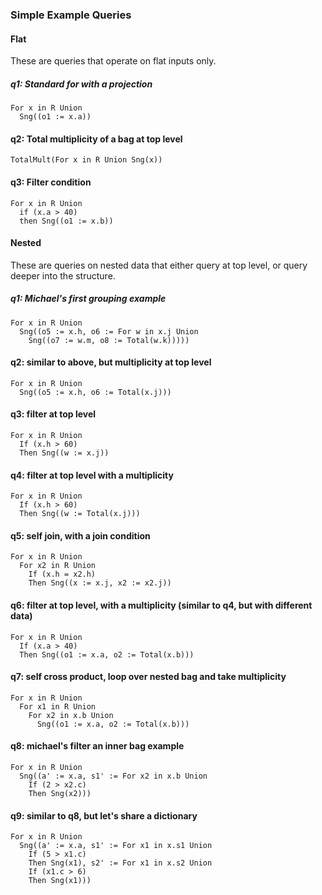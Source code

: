 ### Simple Example Queries

#### Flat

These are queries that operate on flat inputs only.

##### q1: Standard for with a projection
```
For x in R Union
  Sng((o1 := x.a))
```
#### q2: Total multiplicity of a bag at top level
```
TotalMult(For x in R Union Sng(x))
```

#### q3: Filter condition
```
For x in R Union
  if (x.a > 40) 
  then Sng((o1 := x.b))
```

#### Nested

These are queries on nested data that either query at top level, or query deeper into the structure.

##### q1: Michael's first grouping example
```
For x in R Union
  Sng((o5 := x.h, o6 := For w in x.j Union
    Sng((o7 := w.m, o8 := Total(w.k)))))
```

#### q2: similar to above, but multiplicity at top level
```
For x in R Union
  Sng((o5 := x.h, o6 := Total(x.j)))
```

#### q3: filter at top level
```
For x in R Union
  If (x.h > 60)
  Then Sng((w := x.j))
```

#### q4: filter at top level with a multiplicity 
```
For x in R Union
  If (x.h > 60)
  Then Sng((w := Total(x.j)))
```

#### q5: self join, with a join condition
```
For x in R Union
  For x2 in R Union
    If (x.h = x2.h)
    Then Sng((x := x.j, x2 := x2.j))
```

#### q6: filter at top level, with a multiplicity (similar to q4, but with different data)
```
For x in R Union
  If (x.a > 40)
  Then Sng((o1 := x.a, o2 := Total(x.b)))
```

#### q7: self cross product, loop over nested bag and take multiplicity
```
For x in R Union
  For x1 in R Union
    For x2 in x.b Union
      Sng((o1 := x.a, o2 := Total(x.b)))
```

#### q8: michael's filter an inner bag example
```
For x in R Union
  Sng((a' := x.a, s1' := For x2 in x.b Union
    If (2 > x2.c)
    Then Sng(x2)))
```

#### q9: similar to q8, but let's share a dictionary 
```
For x in R Union
  Sng((a' := x.a, s1' := For x1 in x.s1 Union
    If (5 > x1.c)
    Then Sng(x1), s2' := For x1 in x.s2 Union
    If (x1.c > 6)
    Then Sng(x1)))
```

